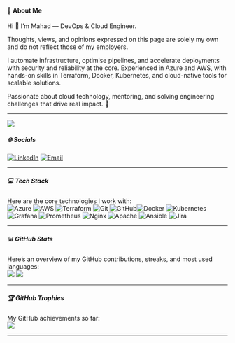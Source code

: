 #### 💫 About Me  

Hi 👋 I’m Mahad — DevOps & Cloud Engineer.

Thoughts, views, and opinions expressed on this page are solely my own and do not reflect those of my employers.

I automate infrastructure, optimise pipelines, and accelerate deployments with security and reliability at the core. Experienced in Azure and AWS, with hands-on skills in Terraform, Docker, Kubernetes, and cloud-native tools for scalable solutions.

Passionate about cloud technology, mentoring, and solving engineering challenges that drive real impact. 🧠  
  
---

![](https://komarev.com/ghpvc/?username=tecknosap&label=Profile+Views)

##### 🌐 Socials  
[![LinkedIn](https://img.shields.io/badge/LinkedIn-%230077B5.svg?logo=linkedin&logoColor=white)](https://linkedin.com/in/mahadmohamed05) [![Email](https://img.shields.io/badge/Email-D14836?logo=gmail&logoColor=white)](mailto:mahad@gocloudops.co.uk)  

---

##### 💻 Tech Stack  
Here are the core technologies I work with:  
![Azure](https://img.shields.io/badge/azure-%230072C6.svg?style=for-the-badge&logo=microsoftazure&logoColor=white) ![AWS](https://img.shields.io/badge/AWS-%23FF9900.svg?style=for-the-badge&logo=amazon-aws&logoColor=white)  ![Terraform](https://img.shields.io/badge/terraform-%235835CC.svg?style=for-the-badge&logo=terraform&logoColor=white)  ![Git](https://img.shields.io/badge/git-%23F05033.svg?style=for-the-badge&logo=git&logoColor=white) ![GitHub](https://img.shields.io/badge/github-%23121011.svg?style=for-the-badge&logo=github&logoColor=white)![Docker](https://img.shields.io/badge/docker-%230db7ed.svg?style=for-the-badge&logo=docker&logoColor=white) ![Kubernetes](https://img.shields.io/badge/kubernetes-%23326ce5.svg?style=for-the-badge&logo=kubernetes&logoColor=white) ![Grafana](https://img.shields.io/badge/grafana-%23F46800.svg?style=for-the-badge&logo=grafana&logoColor=white)  ![Prometheus](https://img.shields.io/badge/Prometheus-E6522C?style=for-the-badge&logo=Prometheus&logoColor=white) ![Nginx](https://img.shields.io/badge/nginx-%23009639.svg?style=for-the-badge&logo=nginx&logoColor=white) ![Apache](https://img.shields.io/badge/apache-%23D42029.svg?style=for-the-badge&logo=apache&logoColor=white)  ![Ansible](https://img.shields.io/badge/ansible-%231A1918.svg?style=for-the-badge&logo=ansible&logoColor=white)   ![Jira](https://img.shields.io/badge/jira-%230A0FFF.svg?style=for-the-badge&logo=jira&logoColor=white) 

---

##### 📊 GitHub Stats  
Here’s an overview of my GitHub contributions, streaks, and most used languages:  
![](https://github-readme-stats.vercel.app/api?username=tecknosap&theme=dark&hide_border=false&include_all_commits=true&count_private=true)  ![](https://nirzak-streak-stats.vercel.app/?user=tecknosap&theme=dark&hide_border=false) 

---

##### 🏆 GitHub Trophies  
My GitHub achievements so far:  
![](https://github-profile-trophy.vercel.app/?username=tecknosap&theme=radical&no-frame=false&no-bg=false&margin-w=4)  

---  
